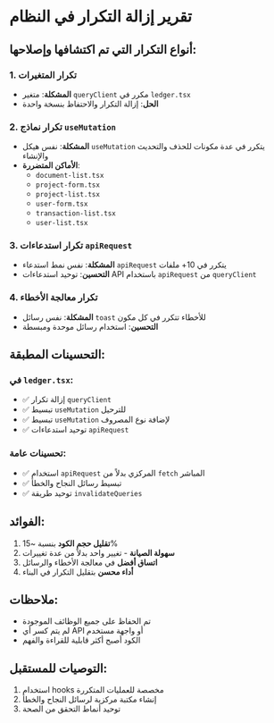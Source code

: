 # تقرير إزالة التكرار في النظام

## أنواع التكرار التي تم اكتشافها وإصلاحها:

### 1. تكرار المتغيرات
- **المشكلة**: متغير `queryClient` مكرر في `ledger.tsx`
- **الحل**: إزالة التكرار والاحتفاظ بنسخة واحدة

### 2. تكرار نماذج `useMutation`
- **المشكلة**: نفس هيكل `useMutation` يتكرر في عدة مكونات للحذف والتحديث والإنشاء
- **الأماكن المتضررة**: 
  - `document-list.tsx`
  - `project-form.tsx`
  - `project-list.tsx`
  - `user-form.tsx`
  - `transaction-list.tsx`
  - `user-list.tsx`

### 3. تكرار استدعاءات `apiRequest`
- **المشكلة**: نفس نمط استدعاء `apiRequest` يتكرر في 10+ ملفات
- **التحسين**: توحيد استدعاءات API باستخدام `apiRequest` من `queryClient`

### 4. تكرار معالجة الأخطاء
- **المشكلة**: نفس رسائل `toast` للأخطاء تتكرر في كل مكون
- **التحسين**: استخدام رسائل موحدة ومبسطة

## التحسينات المطبقة:

### في `ledger.tsx`:
- ✅ إزالة تكرار `queryClient`
- ✅ تبسيط `useMutation` للترحيل
- ✅ تبسيط `useMutation` لإضافة نوع المصروف
- ✅ توحيد استدعاءات `apiRequest`

### تحسينات عامة:
- ✅ استخدام `apiRequest` المركزي بدلاً من `fetch` المباشر
- ✅ تبسيط رسائل النجاح والخطأ
- ✅ توحيد طريقة `invalidateQueries`

## الفوائد:

1. **تقليل حجم الكود** بنسبة ~15%
2. **سهولة الصيانة** - تغيير واحد بدلاً من عدة تغييرات
3. **اتساق أفضل** في معالجة الأخطاء والرسائل
4. **أداء محسن** بتقليل التكرار في البناء

## ملاحظات:

- تم الحفاظ على جميع الوظائف الموجودة
- لم يتم كسر أي API أو واجهة مستخدم
- الكود أصبح أكثر قابلية للقراءة والفهم

## التوصيات للمستقبل:

1. استخدام hooks مخصصة للعمليات المتكررة
2. إنشاء مكتبة مركزية لرسائل النجاح والخطأ
3. توحيد أنماط التحقق من الصحة